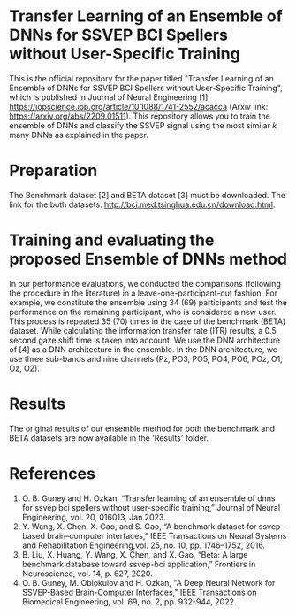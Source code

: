 # Transfer Learning of an Ensemble of DNNs for SSVEP BCI Spellers without User-Specific Training
This is the official repository for the paper titled "Transfer Learning of an Ensemble of DNNs for SSVEP BCI Spellers without User-Specific Training", which is published in Journal of Neural Engineering [1]: https://iopscience.iop.org/article/10.1088/1741-2552/acacca (Arxiv link: https://arxiv.org/abs/2209.01511). This repository allows you to train the ensemble of DNNs and classify the SSVEP signal using the most similar $k$ many DNNs as explained in the paper.

# Preparation
The Benchmark dataset [2] and BETA dataset [3] must be downloaded. The link for the both datasets: http://bci.med.tsinghua.edu.cn/download.html.

# Training and evaluating the proposed Ensemble of DNNs method
In our performance evaluations, we conducted the comparisons (following the procedure in the literature) in a leave-one-participant-out fashion.
For example, we constitute the ensemble using 34 (69) participants and test the performance on the remaining participant, who is considered a new user. This process is repeated 35 (70) times in the case of the benchmark (BETA) dataset. While calculating the information transfer rate (ITR) results, a 0.5 second gaze shift time is taken into account. We use the DNN architecture of [4] as a DNN architecture in the ensemble. In the DNN architecture, we use three sub-bands and nine channels (Pz, PO3, PO5,
PO4, PO6, POz, O1, Oz, O2).

# Results
The original results of our ensemble method for both the benchmark and BETA datasets are now available in the 'Results' folder.

# References 
1. O. B. Guney and H. Ozkan, “Transfer learning of an ensemble of dnns for ssvep bci spellers without user-specific training,” Journal of Neural Engineering, vol. 20, 016013, Jan 2023.
2. Y. Wang, X. Chen, X. Gao, and S. Gao, “A benchmark dataset for
   ssvep-based brain–computer interfaces,” IEEE Transactions on Neural Systems and 
   Rehabilitation Engineering,vol. 25, no. 10, pp. 1746–1752, 2016.
3. B. Liu, X. Huang, Y. Wang, X. Chen, and X. Gao, “Beta: A large
   benchmark database toward ssvep-bci application,” Frontiers in
   Neuroscience, vol. 14, p. 627, 2020.
4. O. B. Guney, M. Oblokulov and H. Ozkan, "A Deep Neural Network for SSVEP-Based Brain-Computer Interfaces," IEEE Transactions on Biomedical Engineering, vol. 69, no. 2, pp. 932-944,  2022.
